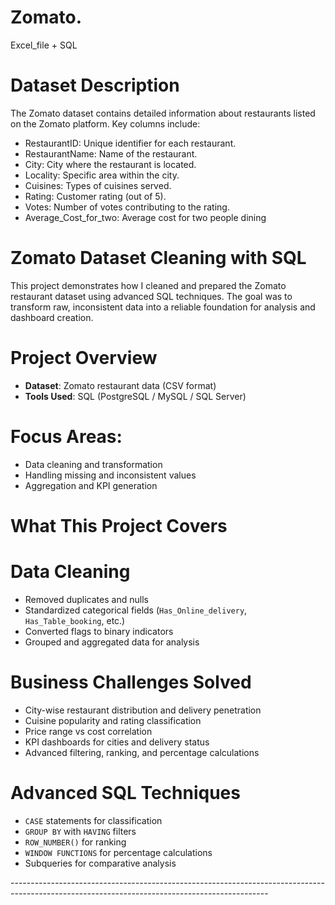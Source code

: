 # Zomato.
Excel_file + SQL

# Dataset Description
The Zomato dataset contains detailed information about restaurants listed on the Zomato platform. Key columns include:

- RestaurantID: Unique identifier for each restaurant.
- RestaurantName: Name of the restaurant.
- City: City where the restaurant is located.
- Locality: Specific area within the city.
- Cuisines: Types of cuisines served.
- Rating: Customer rating (out of 5).
- Votes: Number of votes contributing to the rating.
- Average_Cost_for_two: Average cost for two people dining

# Zomato Dataset Cleaning with SQL

This project demonstrates how I cleaned and prepared the Zomato restaurant dataset using advanced SQL techniques. The goal was to transform raw, inconsistent data into a reliable foundation for analysis and dashboard creation.

# Project Overview

- **Dataset**: Zomato restaurant data (CSV format)
- **Tools Used**: SQL (PostgreSQL / MySQL / SQL Server)

 # Focus Areas:
  - Data cleaning and transformation
  - Handling missing and inconsistent values
  - Aggregation and KPI generation
 

# What This Project Covers

# Data Cleaning
- Removed duplicates and nulls
- Standardized categorical fields (`Has_Online_delivery`, `Has_Table_booking`, etc.)
- Converted flags to binary indicators
- Grouped and aggregated data for analysis

# Business Challenges Solved
- City-wise restaurant distribution and delivery penetration
- Cuisine popularity and rating classification
- Price range vs cost correlation
- KPI dashboards for cities and delivery status
- Advanced filtering, ranking, and percentage calculations

# Advanced SQL Techniques
- `CASE` statements for classification
- `GROUP BY` with `HAVING` filters
- `ROW_NUMBER()` for ranking
- `WINDOW FUNCTIONS` for percentage calculations
- Subqueries for comparative analysis


------*-------*------*------*------*------*-------*------*------*------*------*-------*------*------*------*------*-------*------*------*------*------*-------*-----

